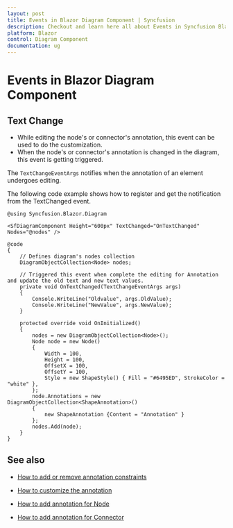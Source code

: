 ```yaml
---
layout: post
title: Events in Blazor Diagram Component | Syncfusion
description: Checkout and learn here all about Events in Syncfusion Blazor Diagram component and much more details.
platform: Blazor
control: Diagram Component
documentation: ug
---
```


# Events in Blazor Diagram Component

## Text Change

* While editing the node's or connector's annotation, this event can be used to do the customization.
* When the node's or connector's annotation is changed in the diagram, this event is getting triggered. 

The `TextChangeEventArgs` notifies when the annotation of an element undergoes editing.

The following code example shows how to register and get the notification from the TextChanged event.

```cshtml
@using Syncfusion.Blazor.Diagram

<SfDiagramComponent Height="600px" TextChanged="OnTextChanged" Nodes="@nodes" />

@code
{
    // Defines diagram's nodes collection
    DiagramObjectCollection<Node> nodes;

    // Triggered this event when complete the editing for Annotation and update the old text and new text values.
    private void OnTextChanged(TextChangeEventArgs args)
    {
        Console.WriteLine("Oldvalue", args.OldValue);
        Console.WriteLine("NewValue", args.NewValue);
    }

    protected override void OnInitialized()
    {
        nodes = new DiagramObjectCollection<Node>();
        Node node = new Node()
        {
            Width = 100,
            Height = 100,
            OffsetX = 100,
            OffsetY = 100,
            Style = new ShapeStyle() { Fill = "#6495ED", StrokeColor = "white" },
        };
        node.Annotations = new DiagramObjectCollection<ShapeAnnotation>()
        {
            new ShapeAnnotation {Content = "Annotation" }
        };
        nodes.Add(node);
    }
}
```

## See also

* [How to add or remove annotation constraints](../constraints/#annotation-constraints)

* [How to customize the annotation](./appearance)

* [How to add annotation for Node](./node-annotation)

* [How to add annotation for Connector](./connector-annotation)
